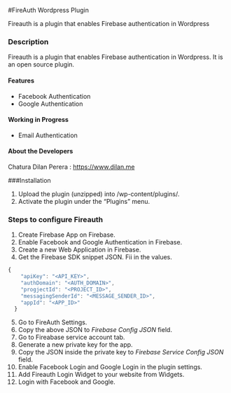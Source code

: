 #FireAuth Wordpress Plugin

Fireauth is a plugin that enables Firebase authentication in Wordpress

### Description

Fireauth is a plugin that enables Firebase authentication in Wordpress. It is an open source plugin.

#### Features

* Facebook Authentication
* Google Authentication

#### Working in Progress
 * Email Authentication
 
#### About the Developers
 Chatura Dilan Perera : https://www.dilan.me
 
 
 ###Installation
 
  1. Upload the plugin (unzipped) into /wp-content/plugins/.
  2. Activate the plugin under the “Plugins” menu.
  
 ### Steps to configure Fireauth
 1. Create Firebase App on Firebase.
 2. Enable Facebook and Google Authentication in Firebase.
 3. Create a new Web Application in Firebase.
 4. Get the Firebase SDK snippet JSON. Fii in the values.
 ```javascript
 {
     "apiKey": "<API_KEY>",
     "authDomain": "<AUTH_DOMAIN>",
     "progjectId": "<PROJECT_ID>",
     "messagingSenderId": "<MESSAGE_SENDER_ID>",
     "appId": "<APP_ID>"
   }
 ```    
 5. Go to FireAuth Settings.
 6. Copy the above JSON to *Firebase Config JSON* field.
 7. Go to Fireabase service account tab.
 8. Generate a new private key for the app.
 9. Copy the JSON inside the private key to *Firebase Service Config JSON* field.
 10. Enable Facebook Login and Google Login in the plugin settings.
 11. Add Fireauth Login Widget to your website from Widgets.
 12. Login with Facebook and Google.
